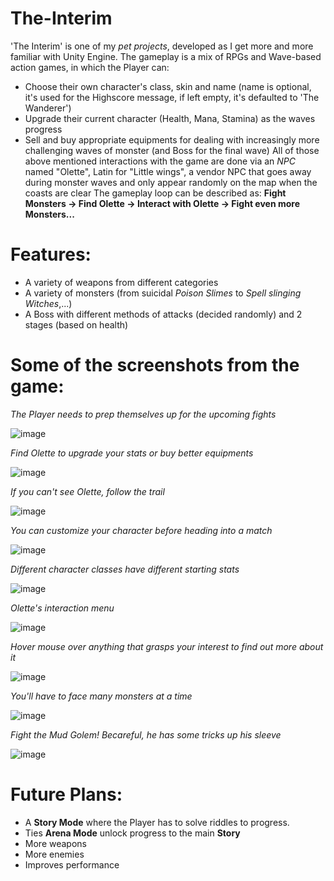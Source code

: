 # The-Interim
'The Interim' is one of my _pet projects_, developed as I get more and more familiar with Unity Engine. The gameplay is a mix of RPGs and Wave-based action games, in which the Player can:
  + Choose their own character's class, skin and name (name is optional, it's used for the Highscore message, if left empty, it's defaulted to 'The Wanderer')
  + Upgrade their current character (Health, Mana, Stamina) as the waves progress
  + Sell and buy appropriate equipments for dealing with increasingly more challenging waves of monster (and Boss for the final wave)
All of those above mentioned interactions with the game are done via an _NPC_ named "Olette", Latin for "Little wings", a vendor NPC that goes away during monster waves and only appear randomly on the map when the coasts are clear
The gameplay loop can be described as: **Fight Monsters -> Find Olette -> Interact with Olette -> Fight even more Monsters...**

# Features:
  + A variety of weapons from different categories
  + A variety of monsters (from suicidal _Poison Slimes_ to _Spell slinging Witches_,...)
  + A Boss with different methods of attacks (decided randomly) and 2 stages (based on health)

# Some of the screenshots from the game:

_The Player needs to prep themselves up for the upcoming fights_

![image](https://github.com/DucTato/The-Interim/assets/65166409/731d2b91-cc00-4c97-9d0a-6eb0a4bc3db1)

_Find Olette to upgrade your stats or buy better equipments_

![image](https://github.com/DucTato/The-Interim/assets/65166409/ef867ee1-646c-4c77-a4f9-6a7510f55e18)

_If you can't see Olette, follow the trail_

![image](https://github.com/DucTato/The-Interim/assets/65166409/768533e2-700d-4d24-a28c-f0034dd7c206)

_You can customize your character before heading into a match_

![image](https://github.com/DucTato/The-Interim/assets/65166409/8f40f07a-948a-4cda-b5df-5ec969232b3f)

_Different character classes have different starting stats_

![image](https://github.com/DucTato/The-Interim/assets/65166409/e56d01bf-29cf-4ad9-8873-f90d951d41be)

_Olette's interaction menu_

![image](https://github.com/DucTato/The-Interim/assets/65166409/7a8e0c61-281d-44f7-97d2-82c59c650ac4)

_Hover mouse over anything that grasps your interest to find out more about it_

![image](https://github.com/DucTato/The-Interim/assets/65166409/48b63679-2f7e-4dcd-b977-fdead9770038)

_You'll have to face many monsters at a time_

![image](https://github.com/DucTato/The-Interim/assets/65166409/d3809113-f7b7-45d2-a09e-204d74aa0949)

_Fight the Mud Golem! Becareful, he has some tricks up his sleeve_

![image](https://github.com/DucTato/The-Interim/assets/65166409/95a2dc03-fe02-458f-892c-e73a8885821c)

# Future Plans:
  + A **Story Mode** where the Player has to solve riddles to progress.
  + Ties **Arena Mode** unlock progress to the main **Story**
  + More weapons
  + More enemies
  + Improves performance
